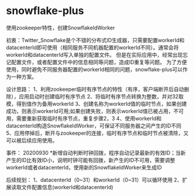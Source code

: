 # snowflake-plus
使用zookeeper特性，创建SnowflakeIdWorker

初衷：Twitter_Snowflake是个不错的分布式ID生成器，只需要配置workerId和datacenterId即可使用（相同服务不同机器配置的workerId不同）。通常会将workerId和datacenterId写入单独的配置文件。
但是在实际应用中，经常出现忘记配置文件，或者配置文件中的信息相同等问题，造成ID重复等问题。
为了方便使用，同时避免不同服务器配置的workerId相同的问题，snowflake-plus可以作为一种方案。

设计思路：
1、利用zookeeper临时有序节点的特性（有序，客户端断开后自动删除），应用启动时创建临时有序节点
2、将临时有序节点转换为整数，并对32取模，得到值作为备用workerId
3、创建名称为workerId值的临时节点，如果创建成功，则表示workerId可用;如果创建失败，则表示workerId值已被占用，不可用，需要重新获取临时有序节点，重复步骤2，3
4、使用workerId和datacenterId构造SnowflakeIdWorker，可保证不同服务器之间产生的ID不同
5、应用停掉后，断开与zookeeper的连接，临时有序节点和临时节点被清除，又可以被后续应用使用。


事件：
20200930
*新增自动判断时钟回拨，程序自动记录最新的有效ID；当新产生的ID比有效ID小，说明时钟可能有回拨，新产生的ID不可用，需要调整workerId或者datacenterId，使用新的SnowflakeIdWorker来生成ID

后续规划：
1、datacenterId（0~31）和workerId（0~31）可以循环使用
2、扩展读取文件配置信息(workerId和datacenterId)

